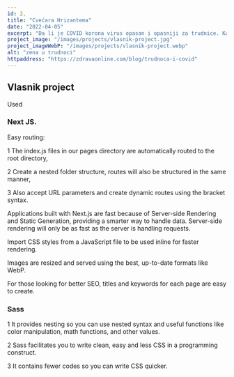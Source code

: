 ```yaml
---
id: 2,
title: "Cvećara Hrizantema"
date: "2022-04-05"
excerpt: "Da li je COVID korona virus opasan i opasniji za trudnice. Kako se ponasati i da li se vakcinisati za vreme korona virusa u trudnoci"
project_image: "/images/projects/vlasnik-project.jpg"
project_imageWebP: "/images/projects/vlasnik-project.webp"
alt: "zena u trudnoci"
httpaddress: "https://zdravaonline.com/blog/trudnoca-i-covid"
---
```


## Vlasnik project

Used

### Next JS.

Easy routing:

1 The index.js files in our pages directory are automatically routed to the root directory,

2 Create a nested folder structure, routes will also be structured in the same manner,

3 Also accept URL parameters and create dynamic routes using the bracket syntax.

Applications built with Next.js are fast because of Server-side Rendering and Static Generation, providing a smarter way to handle data. Server-side rendering will only be as fast as the server is handling requests.

Import CSS styles from a JavaScript file to be used inline for faster rendering.

Images are resized and served using the best, up-to-date formats like WebP.

For those looking for better SEO, titles and keywords for each page are easy to create.

### Sass

1 It provides nesting so you can use nested syntax and useful functions like color manipulation, math functions, and other values.

2 Sass facilitates you to write clean, easy and less CSS in a programming construct.

3 It contains fewer codes so you can write CSS quicker.

<!-- ![The San Juan Mountains are beautiful!](/images/posts/trudnoca-i-covid.jpg "San Juan Mountains") -->

<!-- <img style="display: flex; justify-content: center; align-item: center;  margin: auto" src="/images/posts/trudnoca-i-covid.jpg"> -->

<!-- <img style="display: flex; justify-content: center; align-item: center;  margin: auto" src={{post_image}}> -->

